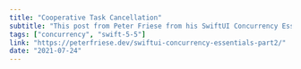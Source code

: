 ```yaml
---
title: "Cooperative Task Cancellation"
subtitle: "This post from Peter Friese from his SwiftUI Concurrency Essentials series focuses on the topic of cooperative task cancellation. Peter provides a SwiftUI example demonstrating why  cancellation is important, and shows us how to use cooperative cancellation in our asynchronous code."
tags: ["concurrency", "swift-5-5"]
link: "https://peterfriese.dev/swiftui-concurrency-essentials-part2/"
date: "2021-07-24"
---
```

